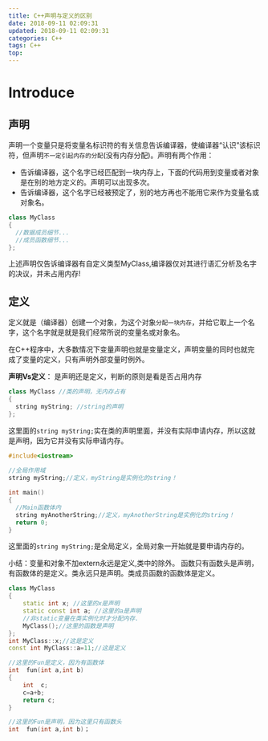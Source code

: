 ```yaml
---
title: C++声明与定义的区别
date: 2018-09-11 02:09:31
updated: 2018-09-11 02:09:31
categories: C++
tags: C++
top:
---
```


# Introduce

## 声明

声明一个变量只是将变量名标识符的有关信息告诉编译器，使编译器“认识”该标识符，但声明`不一定引起内存的分配`(没有内存分配)。声明有两个作用：

- 告诉编译器，这个名字已经匹配到一块内存上，下面的代码用到变量或者对象是在别的地方定义的。声明可以出现多次。
- 告诉编译器，这个名字已经被预定了，别的地方再也不能用它来作为变量名或对象名。

```cpp
class MyClass
{
  //数据成员细节...
  //成员函数细节...
};
```

上述声明仅告诉编译器有自定义类型MyClass,编译器仅对其进行语汇分析及名字的决议，并未占用内存!

## 定义

定义就是（编译器）创建一个对象，为这个对象`分配一块内存`，并给它取上一个名字，这个名字就是就是我们经常所说的变量名或对象名。

在C++程序中，大多数情况下变量声明也就是变量定义，声明变量的同时也就完成了变量的定义，只有声明外部变量时例外。

**声明Vs定义**： 是声明还是定义，判断的原则是看是否占用内存

```cpp
class MyClass //类的声明，无内存占有
{
  string myString; //string的声明
};
```

这里面的`string myString;`实在类的声明里面，并没有实际申请内存，所以这就是声明，因为它并没有实际申请内存。

```cpp
#include<iostream>
 
//全局作用域
string myString;//定义，myString是实例化的string！

int main()
{
  //Main函数体内
  string myAnotherString;//定义，myAnotherString是实例化的string！
  return 0;
}

```

这里面的`string myString;`是全局定义，全局对象一开始就是要申请内存的。

小结：变量和对象不加extern永远是定义,类中的除外。 函数只有函数头是声明，有函数体的是定义。类永远只是声明。类成员函数的函数体是定义。

```cpp
class MyClass
{
    static int x; //这里的x是声明
    static const int a; //这里的a是声明
    //非static变量在类实例化时才分配内存.
    MyClass();//这里的函数是声明
};
int MyClass::x;//这是定义
const int MyClass::a=11;//这是定义
```

```cpp
//这里的Fun是定义，因为有函数体
int  fun(int a,int b)
{  
    int  c;
    c=a+b;
    return c;   
}

//这里的Fun是声明，因为这里只有函数头
int  fun(int a,int b)；
```